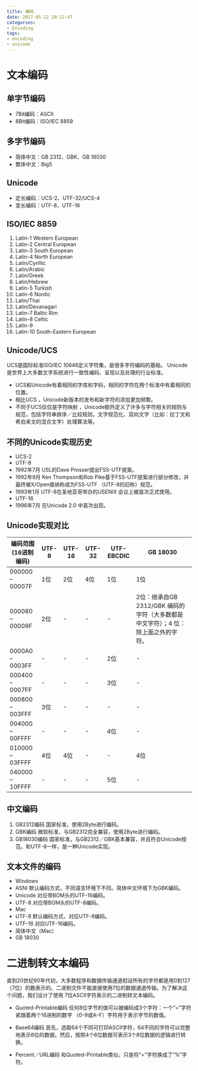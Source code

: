 ```yaml
---
title: 编码
date: 2017-05-22 20:12:47
categories:
- Encoding
tags: 
- encoding
- unicode
---
```

# 文本编码

## 单字节编码

* 7Bit编码：ASCII
* 8Bit编码：ISO/IEC 8859

## 多字节编码

* 简体中文：GB 2312、GBK、GB 18030
* 繁体中文：Big5

## Unicode

* 定长编码：UCS-2、UTF-32/UCS-4
* 变长编码：UTF-8、UTF-16

<!-- more -->

## ISO/IEC 8859

1. Latin-1 Western European 
1. Latin-2 Central European
1. Latin-3 South European
1. Latin-4 North European
1. Latin/Cyrillic
1. Latin/Arabic
1. Latin/Greek
1. Latin/Hebrew
1. Latin-5 Turkish
1. Latin-6 Nordic
1. Latin/Thai
1. Latin/Devanagari
1. Latin-7 Baltic Rim
1. Latin-8 Celtic
1. Latin-9
1. Latin-10 South-Eastern European

## Unicode/UCS

UCS是国际标准ISO/IEC 10646定义字符集，是很多字符编码的基础。
Unicode是世界上大多数文字系统进行一致性编码、呈现以及处理的行业标准。

* UCS和Unicode有着相同的字库和字码，相同的字符在两个标准中有着相同的位置。
* 相比UCS ，Unicode新版本的发布和新字符的添加更加频繁。 
* 不同于UCS仅仅是字符映射 ，Unicode额外定义了许多与字符相关的规则与规范，包括字符串排序／比较规则，文字规范化、双向文字（比如：拉丁文和希伯来文的混合文字）处理算法等。

## 不同的Unicode实现历史

* UCS-2
* UTF-8
 * 1992年7月
USL的Dave Prosser提出FSS-UTF提案。
 * 1992年9月
Ken Thompson和Rob Pike基于FSS-UTF提案进行部分修改，并最终被X/Open接纳称成为FSS-UTF （UTF-8的旧称）规范。
 * 1993年1月
UTF-8在圣地亚哥举办的USENIX 会议上被首次正式使用。
* UTF-16
 * 1996年7月
在Unicode 2.0 中首次出现。

## Unicode实现对比

编码范围(16进制编码) | UTF-8 | UTF-16 | UTF-32 | UTF-EBCDIC | GB 18030
-------------------- | ----- | ------ | ------ | ---------- | --------
000000 – 00007F      | 1位   | 2位    | 4位    | 1位        | 1位     
000080 – 00009F      | 2位   | -      | -      | -          | 2位：继承自GB 2312/GBK 编码的字符（大多数都是中文字符）；4 位：除上面之外的字符。
0000A0 – 0003FF      | -     | -      | -      | 2位        | -       
000400 – 0007FF      | -     | -      | -      | 3位        | -       
000800 – 003FFF      | 3位   | -      | -      | -          | -       
004000 – 00FFFF      | -     | -      | -      | 4位        | -       
010000 – 03FFFF      | 4位   | 4位    | -      | -          | 4位     
040000 – 10FFFF      | -     | -      | -      | 5位        | -       

## 中文编码

1. GB2312编码
国家标准，使用2Byte进行编码。
1. GBK编码
微软标准，与GB2312完全兼容，使用2Byte进行编码。
1. GB18030编码
国家标准，与GB2312／GBK基本兼容，并且符合Unicode规范。和UTF-8一样，是一种Unicode实现。

## 文本文件的编码

* Windows
 * ASNI
默认编码方式，不同语言环境下不同。简体中文环境下为GBK编码。
 * Unicode
对应带BOM头的UTF-16编码。
 * UTF-8
对应带BOM头的UTF-8编码。
* Mac
 * UTF-8
默认编码方式，对应UTF-8编码。
 * UTF-16
对应UTF-16编码。
 * 简体中文（Mac）
 * GB 18030

# 二进制转文本编码

直到20世纪90年代初，大多数程序和数据传输通道假设所有的字符都是用0到127（7位）的数表示的。二进制文件不能直接使用7位的数据通道传输。为了解决这个问题，我们设计了使用 7位ASCII字符表示的二进制转文本编码。

* Quoted-Printable编码
任何8位字节的值可以被编码成3个字符：一个“=”字符紧跟着两个16进制的数字 （0–9或A–F）字符用于表示字节的数值。

* Base64编码
首先，选取64个不同可打印ASCII字符，64不同的字符可以完整地表示6位的数据。然后，按照4个6位数据可表示3个8位数据的逻辑进行转换。

* Percent／URL编码
和Quoted-Printable类似，只是将“=”字符换成了“%”字符。

